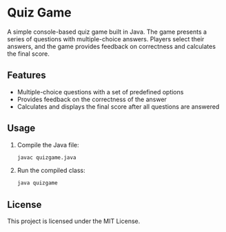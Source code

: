 # Quiz Game

A simple console-based quiz game built in Java. The game presents a series of questions with multiple-choice answers. Players select their answers, and the game provides feedback on correctness and calculates the final score.

## Features

- Multiple-choice questions with a set of predefined options
- Provides feedback on the correctness of the answer
- Calculates and displays the final score after all questions are answered

## Usage

1. Compile the Java file:
    ```sh
    javac quizgame.java
    ```

2. Run the compiled class:
    ```sh
    java quizgame
    ```

## License

This project is licensed under the MIT License.
